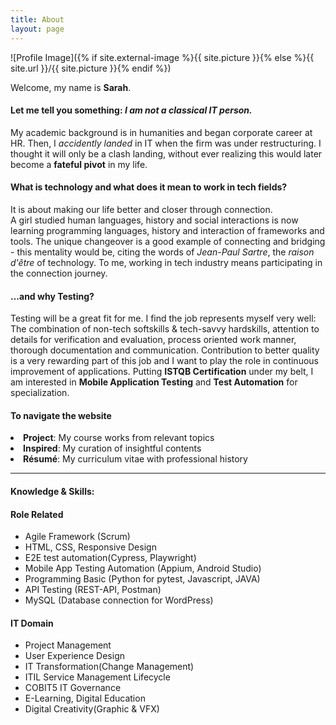 ```yaml
---
title: About
layout: page
---
```

![Profile Image]({% if site.external-image %}{{ site.picture }}{% else %}{{ site.url }}/{{ site.picture }}{% endif %})


Welcome, my name is <strong>Sarah</strong>. 
<br>

<h4>Let me tell you something: <i>I am not a classical IT person.</i></h4>
<p>My academic background is in humanities and began corporate career at HR. Then, I <i>accidently landed</i> in IT when the firm was under restructuring. I thought it will only be a clash landing, without ever realizing this would later become a <strong>fateful pivot</strong> in my life.</p>

<h4>What is technology and what does it mean to work in tech fields?</h4>
<p>It is about making our life better and closer through connection. 
<br>A girl studied human languages, history and social interactions is now learning programming languages, history and interaction of frameworks and tools. The unique changeover is a good example of connecting and bridging - this mentality would be, citing the words of <i>Jean-Paul Sartre</i>, the <i>raison d'être</i> of technology. To me, working in tech industry means participating in the connection journey.</p>

<h4> ...and why Testing?</h4>
<p>Testing will be a great fit for me. I find the job represents myself very well: The combination of non-tech softskills & tech-savvy hardskills, attention to details for verification and evaluation, process oriented work manner, thorough documentation and communication. Contribution to better quality is a very rewarding part of this job and I want to play the role in continuous improvement of applications. Putting <strong>ISTQB Certification</strong> under my belt, I am interested in <strong>Mobile Application Testing</strong> and <strong>Test Automation</strong> for specialization.</p>

<h4>To navigate the website</h4>
<li> <strong>Project</strong>: My course works from relevant topics</li>
<li> <strong>Inspired</strong>: My curation of insightful contents </li>
<li> <strong>Résumé</strong>: My curriculum vitae with professional history</li>


---
<h4>Knowledge & Skills:</h4>

<h4>Role Related</h4>

<ul class="skill-list">
	<li>Agile Framework (Scrum)</li>
	<li>HTML, CSS, Responsive Design</li>
	<li>E2E test automation(Cypress, Playwright)</li>
	<li>Mobile App Testing Automation (Appium, Android Studio)</li>
	<li>Programming Basic (Python for pytest, Javascript, JAVA)</li>
	<li>API Testing (REST-API, Postman)</li>
	<li>MySQL (Database connection for WordPress)</li>
</ul>

<h4>IT Domain</h4>

<ul class="skill-list">
	<li>Project Management</li>
	<li>User Experience Design</li>
	<li>IT Transformation(Change Management)</li>
	<li>ITIL Service Management Lifecycle</li>
	<li>COBIT5 IT Governance</li>
	<li>E-Learning, Digital Education</li>
	<li>Digital Creativity(Graphic & VFX)</li>
</ul>



<!-- <h5>Mobile Working & Collaboration Tools</h5>

<ul class="skill-list">
	<li>Microsoft Office365 Suites (TEAMS, OneDrive)</li>
	<li>Atlassian Jira (Digital Kanban, Bug Tracking)</li>
	<li>GitHub (Version Controlling and Collaboration)</li>
	<li>Jenkins & Docker (Basic Knowledge in CI&CD concept)</li>
	<li>Slack (Team Communication)</li>
</ul> -->

<!-- <h2>Digital Creativity</h2>

<ul class="skill-list">
	<li>Product Development & Design Thinking (UX Design)</li>
	<li>Visual Communication Design (Adobe Creative Suites)</li>
	<li>Video Editing & Animation(Davinci Resolve 17, Movavi, Hitfilm Express)</li>
</ul>
 -->


<!-- Moreover, I am very convinced that on top of the required technical hard skills in software development and testing, my transferrable skills which have been gained throughout my past tack of professional experiences will add significant values to the future projects. -->

<!-- that how the wheels are moving in phase by phase approach and the inter-dependencies between roles, deliverables and artifacts.  -->

<!-- <p>Being a global nomad, coming from Far-East to West has been shaping my personality of eagering to explore different fields, working hard, learning immensely, taking risks and responsibilities of the consequences. This is derived from my upbringing: Raised in the city Seoul, then a couple years during mid-teen, exposure to countries in South Pacific. Later spent high school and college years in a southern port city Busan, as a student had international encounters in Australia and Europe. After the study, came back to Seoul and then made all the way to Germany. The international and intercultural living, learning and working experiences will bring critical value into the most dynamic and diverse field like technology.</p> -->


<!-- <p>While working in IT&D area, I have realized that information technology is a fascinating area. Here I could learn the process driven IT project and change management. In the meantime the thirst was growing for more tech-savvy topics and I took a sabbatical break to allow myself enough time and environment for reshaping the career path. </p> -->
